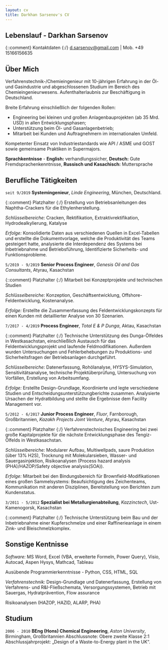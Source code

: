 ```yaml
---
layout: cv
title: Darkhan Sarsenov's CV
---
```

## Lebenslauf - Darkhan Sarsenov
{::comment} Kontaktdaten {:/}
d.sarsenov@gmail.com | Mob. +49 15166156635


## Über Mich

Verfahrenstechnik-/Chemieingenieur mit 10-jährigen Erfahrung in der Öl- und Gasindustrie und abgeschlossenen Studium im Bereich des Chemieingenieurwesens.
Aufenthalterlaubnis zur Beschäftigung in Deutschland.

Breite Erfahrung einschließlich der folgenden Rollen:

- Engineering bei kleinen und großen Anlagenbauprojekten (ab 35 Mrd. USD) in allen Entwicklungsphasen;
- Unterstützung beim Öl- und Gasanlagenbetrieb;
- Mitarbeit bei Kunden und Auftragnehmern im internationalen Umfeld.

Kompetenter Einsatz von Industriestandards wie API / ASME und GOST sowie gemeinsame Praktiken in Supermajors.

**Sprachkentnisse** - **English:** verhandlungssicher, **Deutsch:** Gute Fremdsprachenkenntnisse, **Russisch und Kasachisch:** Muttersprache



## Berufliche Tätigkeiten

`seit 9/2019`
**Systemingenieur**, *Linde Engineering*, München, Deutschland.

{::comment} Platzhalter {:/}
Erstellung von Betriebsanleitungen des Naphtha-Crackers für die Ethylenherstellung.

*Schlüsselbereiche:* Cracken, Rektifikation, Extraktivrektifikation, Hydrodealkylierung, Katalyse

*Erfolge:* Konsolidierte Daten aus verschiedenen Quellen in Excel-Tabellen und erstellte die Dokumentvorlage, welche die Produktivität des Teams gesteigert hatte, analysierte die Interdependenz des Systems bei Inbetriebnahme und Betriebsführung, Identifizierte Sicherheits- und Funktionsprobleme.

`5/2019 - 9/2019`
**Senior Process Engineer**, *Genesis Oil and Gas Consultants*, Atyrau, Kasachstan

{::comment} Platzhalter {:/}
Mitarbeit bei Konzeptprojekte und technischen Studien

*Schlüsselbereiche:* Konzeption, Geschäftsentwicklung, Offshore-Feldentwicklung, Kostenanalyse.

*Erfolge:* Erstellte die Zusammenfassung des Feldentwicklungskonzepts für einen Kunden mit detaillierter Analyse von 30 Szenarien.

`7/2017 - 4/2019`
**Process Engineer**, *Total E & P Dunga*, Aktau, Kasachstan

{::comment} Platzhalter {:/}
Technische Unterstützung des Dunga-Ölfeldes in Westkasachstan, einschließlich Austausch für das Feldentwicklungsprojekt und laufende Feldmodifikationen. Außerdem wurden Untersuchungen und Fehlerbehebungen zu Produktions- und Sicherheitsfragen der Betriebsanlagen durchgeführt.

*Schlüsselbereiche:* Datenerfassung, Rohölanalyse, HYSYS-Simulation, Sensitivitätsanalyse, technische Projektüberprüfung, Untersuchung von Vorfällen, Erstellung von Arbeitsumfang.

*Erfolge:* Erstellte Design-Grundlage, Koordinierte und legte  verschiedene Studien und Entscheidungsunterstützungberichte zusammen. Analysierte Ursachen der Hydratbildung und stellte die Ergebnisse dem Facility Management vor.

`5/2012 - 6/2017`
**Junior Process Engineer**, *Fluor*, Farnborough, Großbritannien, *Kazakh Projects Joint Venture*, Atyrau, Kasachstan

{::comment} Platzhalter {:/}
Verfahrenstechnisches Engineering bei zwei große Kapitalprojekte für die nächste Entwicklungsphase des Tengiz-Ölfelds in Westkasachstan.

*Schlüsselbereiche:* Modularer Aufbau, Multiwellpads, saure Produktion (über 13% H2S), Trocknung mit Molekularsieben, Wasser- und Sauergasinjektion, Risikoanalysen (Process hazard analysis (PHA)/HAZOP/Safety objective analysis(SOA)).

*Erfolge:*  Mitarbeit bei den Bindungsbereich für Brownfield-Modifikationen eines großen Sammelsystems: Beaufsichtigung des Zeichenteams, Kommunikation mit anderen Disziplinen, Bereitstellung von Berichten zum Kundenstatus.

`3/2011 - 5/2012`
**Spezialist bei Metallurgienabteilung**, *Kazzinctech*, Ust-Kamenogorsk, Kasachstan

{::comment} Platzhalter {:/}
Technische Unterstützung beim Bau und der Inbetriebnahme einer Kupferschmelze und einer Raffinerieanlage in einem Zink- und Bleischmelzkomplex.

## Sonstige Kentnisse

*Software:* MS Word, Excel (VBA, erweiterte Formeln, Power Query), Visio, Autocad, Aspen Hysys, Mathcad, Tableau

Ausübende Programmierkenntnisse - Python, CSS, HTML, SQL

*Verfahrenstechnik:* Design-Grundlage und Datenerfassung,  Erstellung von Verfahrens- und R&I-Fließschemata, Versorgungssystemen, Betrieb mit Sauergas, Hydratprävention, Flow assurance

Risikoanalysen (HAZOP, HAZID, ALARP, PHA)

## Studium
`2006 - 2010`
**BEng (Hons) Chemical Engineering**, *Aston University*, Birmingham, Großbritannien
Abschlussnote: Obere zweite Klasse 2:1
Abschlussjahrprojekt: „Design of a Waste-to-Energy plant in the UK“.

